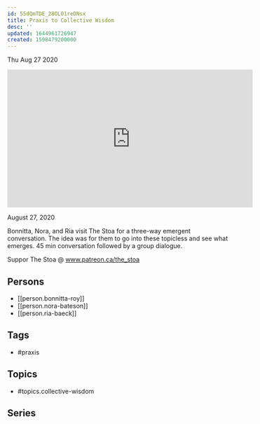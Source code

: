 ```yaml
---
id: 55dQmTDE_28OL01reDNsx
title: Praxis to Collective Wisdom
desc: ''
updated: 1644961726947
created: 1598479200000
---
```





Thu Aug 27 2020

<iframe width="560" height="315" src="https://www.youtube.com/embed/7c7xdN1-mqk" title="Praxis to Collective Wisdom w/ Bonnitta Roy, Nora Bateson, and Ria Baeck" frameborder="0" allow="accelerometer; autoplay; clipboard-write; encrypted-media; gyroscope; picture-in-picture" allowfullscreen ></iframe>

August 27, 2020

Bonnitta, Nora, and Ria visit The Stoa for a three-way emergent conversation. The idea was for them to go into these topicless and see what emerges. 45 min conversation followed by a group dialogue.

Suppor The Stoa @ www.patreon.ca/the_stoa

## Persons

- [[person.bonnitta-roy]]
- [[person.nora-bateson]]
- [[person.ria-baeck]]

## Tags

- #praxis

## Topics

- #topics.collective-wisdom

## Series



